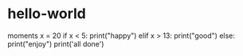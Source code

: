 # hello-world
moments
x = 20
if x < 5:
    print("happy")
elif x > 13:
    print("good")
else:
    print("enjoy")
print('all done')
